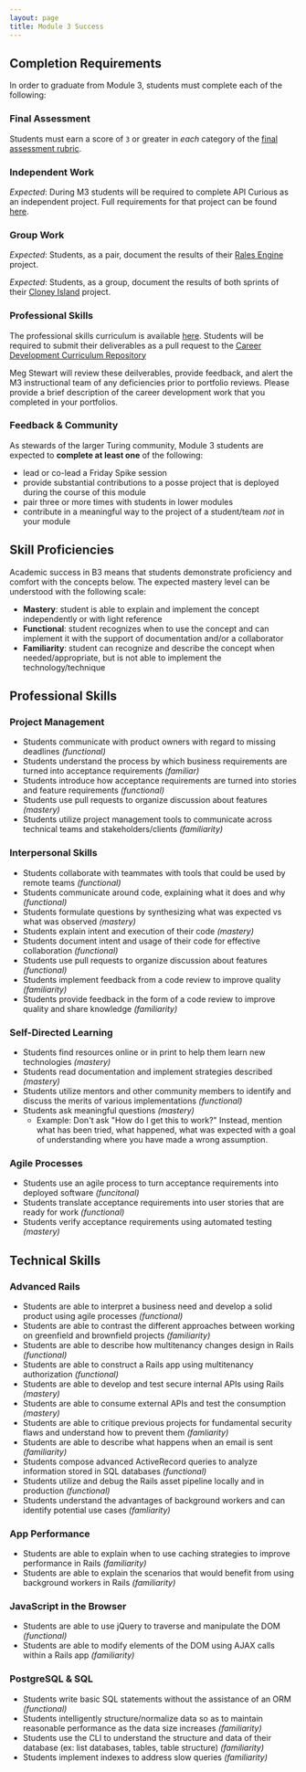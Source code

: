 ```yaml
---
layout: page
title: Module 3 Success
---
```


## Completion Requirements

In order to graduate from Module 3, students must complete each of the following:

### Final Assessment

Students must earn a score of `3` or greater in *each* category of the [final assessment rubric](lessons/assessment).

### Independent Work

*Expected*: During M3 students will be required to complete API Curious as an independent project. Full requirements for that project can be found [here](projects/apicurious).

### Group Work

*Expected*: Students, as a pair, document the results of their [Rales Engine](projects/rails_engine) project.

*Expected*: Students, as a group, document the results of both sprints of their [Cloney Island](projects/cloney_island) project.

### Professional Skills

The professional skills curriculum is available [here](https://github.com/turingschool/career-development-curriculum/tree/master/module_three). Students will be required to submit their deliverables as a pull request to the [Career Development Curriculum Repository](https://github.com/turingschool/career-development-curriculum/tree/master/deliverable_submissions)

Meg Stewart will review these deilverables, provide feedback, and alert the M3 instructional team of any deficiencies prior to portfolio reviews. Please provide a brief description of the career development work that you completed in your portfolios.

### Feedback & Community

As stewards of the larger Turing community, Module 3 students are expected to **complete at least one** of the following:

* lead or co-lead a Friday Spike session
* provide substantial contributions to a posse project that is deployed during the course of this module
* pair three or more times with students in lower modules
* contribute in a meaningful way to the project of a student/team *not* in your module

## Skill Proficiencies

Academic success in B3 means that students demonstrate proficiency and comfort with the concepts below. The expected mastery level can be understood with the following scale:

* **Mastery**: student is able to explain and implement the concept independently or with light reference
* **Functional**: student recognizes when to use the concept and can implement it with the support of documentation and/or a collaborator
* **Familiarity**: student can recognize and describe the concept when needed/appropriate, but is not able to implement the technology/technique

## Professional Skills

### Project Management

* Students communicate with product owners with regard to missing deadlines *(functional)*
* Students understand the process by which business requirements are turned into acceptance requirements *(familiar)*
* Students introduce how acceptance requirements are turned into stories and feature requirements *(functional)*
* Students use pull requests to organize discussion about features *(mastery)*
* Students utilize project management tools to communicate across technical teams and stakeholders/clients *(familiarity)*

### Interpersonal Skills

* Students collaborate with teammates with tools that could be used by remote teams *(functional)*
* Students communicate around code, explaining what it does and why *(functional)*
* Students formulate questions by synthesizing what was expected vs what was observed *(mastery)*
* Students explain intent and execution of their code *(mastery)*
* Students document intent and usage of their code for effective collaboration *(functional)*
* Students use pull requests to organize discussion about features *(functional)*
* Students implement feedback from a code review to improve quality *(familiarity)*
* Students provide feedback in the form of a code review to improve quality and share knowledge *(familiarity)*

### Self-Directed Learning

* Students find resources online or in print to help them learn new technologies *(mastery)*
* Students read documentation and implement strategies described *(mastery)*
* Students utilize mentors and other community members to identify and discuss the merits of various implementations *(functional)*
* Students ask meaningful questions *(mastery)*
  * Example: Don't ask "How do I get this to work?" Instead, mention what has been tried, what happened, what was expected with a goal of understanding where you have made a wrong assumption.

### Agile Processes

* Students use an agile process to turn acceptance requirements into deployed software *(funcitonal)*
* Students translate acceptance requirements into user stories that are ready for work *(functional)*
* Students verify acceptance requirements using automated testing *(mastery)*

## Technical Skills

### Advanced Rails

* Students are able to interpret a business need and develop a solid product using agile processes *(functional)*
* Students are able to contrast the different approaches between working on greenfield and brownfield projects *(familiarity)*
* Students are able to describe how multitenancy changes design in Rails *(functional)*
* Students are able to construct a Rails app using multitenancy authorization *(functional)*
* Students are able to develop and test secure internal APIs using Rails *(mastery)*
* Students are able to consume external APIs and test the consumption *(mastery)*
* Students are able to critique previous projects for fundamental security flaws and understand how to prevent them *(famliarity)*
* Students are able to describe what happens when an email is sent *(familiarity)*
* Students compose advanced ActiveRecord queries to analyze information stored in SQL databases *(functional)*
* Students utilize and debug the Rails asset pipeline locally and in production *(functional)*
* Students understand the advantages of background workers and can identify potential use cases *(famliarity)*

### App Performance

* Students are able to explain when to use caching strategies to improve performance in Rails *(familiarity)*
* Students are able to explain the scenarios that would benefit from using background workers in Rails *(familiarity)*

### JavaScript in the Browser

* Students are able to use jQuery to traverse and manipulate the DOM *(functional)*
* Students are able to modify elements of the DOM using AJAX calls within a Rails app *(familiarity)*

### PostgreSQL & SQL

* Students write basic SQL statements without the assistance of an ORM *(functional)*
* Students intelligently structure/normalize data so as to maintain reasonable performance as the data size increases *(familiarity)*
* Students use the CLI to understand the structure and data of their database (ex: list databases, tables, table structure) *(familiarity)*
* Students implement indexes to address slow queries *(familiarity)*
